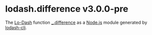 # lodash.difference v3.0.0-pre

The [Lo-Dash](https://lodash.com/) function [_.difference](http://lodash.com/docs#difference) as a [Node.js](http://nodejs.org/) module generated by [lodash-cli](https://www.npmjs.com/package/lodash-cli).
